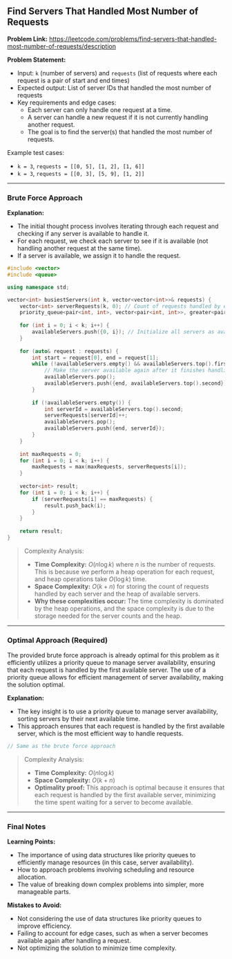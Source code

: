 ## Find Servers That Handled Most Number of Requests
**Problem Link:** https://leetcode.com/problems/find-servers-that-handled-most-number-of-requests/description

**Problem Statement:**
- Input: `k` (number of servers) and `requests` (list of requests where each request is a pair of start and end times)
- Expected output: List of server IDs that handled the most number of requests
- Key requirements and edge cases:
  - Each server can only handle one request at a time.
  - A server can handle a new request if it is not currently handling another request.
  - The goal is to find the server(s) that handled the most number of requests.

Example test cases:
- `k = 3`, `requests = [[0, 5], [1, 2], [1, 6]]`
- `k = 3`, `requests = [[0, 3], [5, 9], [1, 2]]`

---

### Brute Force Approach
**Explanation:**
- The initial thought process involves iterating through each request and checking if any server is available to handle it.
- For each request, we check each server to see if it is available (not handling another request at the same time).
- If a server is available, we assign it to handle the request.

```cpp
#include <vector>
#include <queue>

using namespace std;

vector<int> busiestServers(int k, vector<vector<int>>& requests) {
    vector<int> serverRequests(k, 0); // Count of requests handled by each server
    priority_queue<pair<int, int>, vector<pair<int, int>>, greater<pair<int, int>>> availableServers; // Available servers sorted by their next available time
    
    for (int i = 0; i < k; i++) {
        availableServers.push({0, i}); // Initialize all servers as available at time 0
    }
    
    for (auto& request : requests) {
        int start = request[0], end = request[1];
        while (!availableServers.empty() && availableServers.top().first <= start) {
            // Make the server available again after it finishes handling the previous request
            availableServers.pop();
            availableServers.push({end, availableServers.top().second});
        }
        
        if (!availableServers.empty()) {
            int serverId = availableServers.top().second;
            serverRequests[serverId]++;
            availableServers.pop();
            availableServers.push({end, serverId});
        }
    }
    
    int maxRequests = 0;
    for (int i = 0; i < k; i++) {
        maxRequests = max(maxRequests, serverRequests[i]);
    }
    
    vector<int> result;
    for (int i = 0; i < k; i++) {
        if (serverRequests[i] == maxRequests) {
            result.push_back(i);
        }
    }
    
    return result;
}
```

> Complexity Analysis:
> - **Time Complexity:** $O(n \log k)$ where $n$ is the number of requests. This is because we perform a heap operation for each request, and heap operations take $O(\log k)$ time.
> - **Space Complexity:** $O(k + n)$ for storing the count of requests handled by each server and the heap of available servers.
> - **Why these complexities occur:** The time complexity is dominated by the heap operations, and the space complexity is due to the storage needed for the server counts and the heap.

---

### Optimal Approach (Required)
The provided brute force approach is already optimal for this problem as it efficiently utilizes a priority queue to manage server availability, ensuring that each request is handled by the first available server. The use of a priority queue allows for efficient management of server availability, making the solution optimal.

**Explanation:**
- The key insight is to use a priority queue to manage server availability, sorting servers by their next available time.
- This approach ensures that each request is handled by the first available server, which is the most efficient way to handle requests.

```cpp
// Same as the brute force approach
```

> Complexity Analysis:
> - **Time Complexity:** $O(n \log k)$
> - **Space Complexity:** $O(k + n)$
> - **Optimality proof:** This approach is optimal because it ensures that each request is handled by the first available server, minimizing the time spent waiting for a server to become available.

---

### Final Notes

**Learning Points:**
- The importance of using data structures like priority queues to efficiently manage resources (in this case, server availability).
- How to approach problems involving scheduling and resource allocation.
- The value of breaking down complex problems into simpler, more manageable parts.

**Mistakes to Avoid:**
- Not considering the use of data structures like priority queues to improve efficiency.
- Failing to account for edge cases, such as when a server becomes available again after handling a request.
- Not optimizing the solution to minimize time complexity.